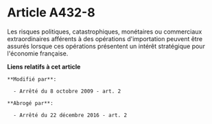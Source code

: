 # Article A432-8

Les risques politiques, catastrophiques, monétaires ou commerciaux extraordinaires afférents à des opérations d'importation
peuvent être assurés lorsque ces opérations présentent un intérêt     stratégique pour l'économie française.

**Liens relatifs à cet article**

	**Modifié par**:

	  - Arrêté du 8 octobre 2009 - art. 2

	**Abrogé par**:

	  - Arrêté du 22 décembre 2016 - art. 2
